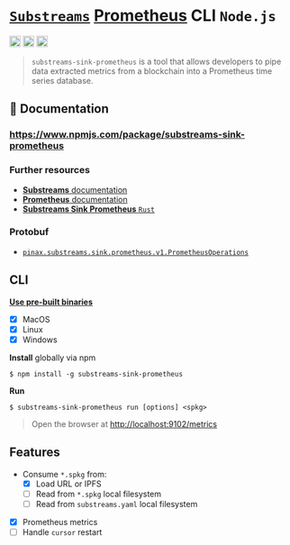 # [`Substreams`](https://substreams.streamingfast.io/) [Prometheus](https://prometheus.io/) CLI `Node.js`

[<img alt="github" src="https://img.shields.io/badge/Github-substreams.prometheus-8da0cb?style=for-the-badge&logo=github" height="20">](https://github.com/pinax-network/substreams-sink-prometheus)
[<img alt="npm" src="https://img.shields.io/npm/v/substreams-sink-prometheus.svg?style=for-the-badge&color=CB0001&logo=npm" height="20">](https://www.npmjs.com/package/substreams-sink-prometheus)
[<img alt="GitHub Workflow Status" src="https://img.shields.io/github/actions/workflow/status/pinax-network/substreams-sink-prometheus/ci.yml?branch=main&style=for-the-badge" height="20">](https://github.com/pinax-network/substreams-sink-prometheus/actions?query=branch%3Amain)

> `substreams-sink-prometheus` is a tool that allows developers to pipe data extracted metrics from a blockchain into a Prometheus time series database.

## 📖 Documentation

### https://www.npmjs.com/package/substreams-sink-prometheus

### Further resources

- [**Substreams** documentation](https://substreams.streamingfast.io)
- [**Prometheus** documentation](https://prometheus.io)
- [**Substreams Sink Prometheus** `Rust`](https://github.com/pinax-network/substreams-sink-prometheus.rs)

### Protobuf

- [`pinax.substreams.sink.prometheus.v1.PrometheusOperations`](https://github.com/pinax-network/substreams-sink-prometheus.rs/blob/main/proto/substreams/sink/prometheus/v1/prometheus.proto)

## CLI
[**Use pre-built binaries**](https://github.com/pinax-network/substreams-sink-prometheus/releases)
- [x] MacOS
- [x] Linux
- [x] Windows

**Install** globally via npm
```
$ npm install -g substreams-sink-prometheus
```

**Run**
```
$ substreams-sink-prometheus run [options] <spkg>
```

> Open the browser at [http://localhost:9102/metrics](http://localhost:9102/metrics)

## Features

- Consume `*.spkg` from:
  - [x] Load URL or IPFS
  - [ ] Read from `*.spkg` local filesystem
  - [ ] Read from `substreams.yaml` local filesystem
- [x] Prometheus metrics
- [ ] Handle `cursor` restart